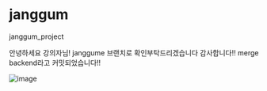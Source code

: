 # janggum
janggum_project

안녕하세요 강의자님!
janggume 브랜치로 확인부탁드리겠습니다 감사합니다!! merge backend라고 커밋되었습니다!!

![image](https://user-images.githubusercontent.com/98015246/217295725-97138150-8e28-40bd-945d-9b391d9312a5.png)


